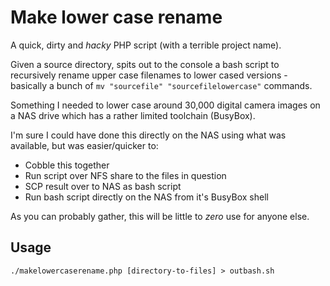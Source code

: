 # Make lower case rename
A quick, dirty and *hacky* PHP script (with a terrible project name).

Given a source directory, spits out to the console a bash script to recursively rename upper case filenames to lower cased versions - basically a bunch of `mv "sourcefile" "sourcefilelowercase"` commands.

Something I needed to lower case around 30,000 digital camera images on a NAS drive which has a rather limited toolchain (BusyBox).

I'm sure I could have done this directly on the NAS using what was available, but was easier/quicker to:
- Cobble this together
- Run script over NFS share to the files in question
- SCP result over to NAS as bash script
- Run bash script directly on the NAS from it's BusyBox shell

As you can probably gather, this will be little to *zero* use for anyone else.

## Usage
`./makelowercaserename.php [directory-to-files] > outbash.sh`
